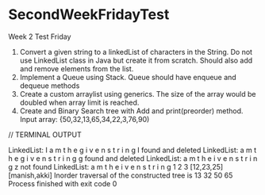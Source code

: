 # SecondWeekFridayTest

Week 2 Test Friday

1. Convert a given string to a linkedList of characters in the String. Do not use LinkedList class in Java but create it from scratch. Should also add and remove elements from the list.
2. Implement a Queue using Stack. Queue should have enqueue and dequeue methods
3. Create a custom arraylist using generics. The size of the array would be doubled when array limit is reached.
4. Create and Binary Search tree with Add and print(preorder) method.
Input array: {50,32,13,65,34,22,3,76,90)

// TERMINAL OUTPUT

LinkedList: I   a m   t h e   g i v e n   s t r i n g 
I found and deleted
LinkedList:   a m   t h e   g i v e n   s t r i n g 
g found and deleted
LinkedList:   a m   t h e   i v e n   s t r i n g 
z not found
LinkedList:   a m   t h e   i v e n   s t r i n g 
1
2
3
[12,23,25]  [manish,akki]
Inorder traversal of the constructed tree is 
13 32 50 65 
Process finished with exit code 0
